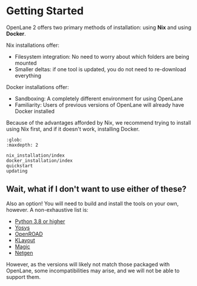 # Getting Started

OpenLane 2 offers two primary methods of installation: using **Nix** and using
**Docker**.

Nix installations offer:
* Filesystem integration: No need to worry about which folders are being mounted
* Smaller deltas: if one tool is updated, you do not need to re-download everything

Docker installations offer:
* Sandboxing: A completely different environment for using OpenLane
* Familiarity: Users of previous versions of OpenLane will already have Docker installed

Because of the advantages afforded by Nix, we recommend trying to install using
Nix first, and if it doesn't work, installing Docker.

```{toctree}
:glob:
:maxdepth: 2
   
nix_installation/index
docker_installation/index
quickstart
updating
```

## Wait, what if I don't want to use either of these?

Also an option! You will need to build and install the tools on your own,
however. A non-exhaustive list is:

* [Python 3.8 or higher](https://www.python.org/)
* [Yosys](https://yosyshq.net/)
* [OpenROAD](https://github.com/The-OpenROAD-Project/OpenROAD)
* [KLayout](https://klayout.de)
* [Magic](http://opencircuitdesign.com/magic/)
* [Netgen](http://opencircuitdesign.com/netgen/)

However, as the versions will likely not match those packaged with OpenLane,
some incompatibilities may arise, and we will not be able to support them.